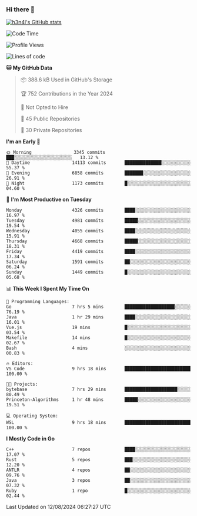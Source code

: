 ### Hi there 👋

[![h3n4l's GitHub stats](https://github-readme-stats.vercel.app/api?username=h3n4l&count_private=true&show_icons=true&theme=radical)](https://github.com/h3n4l/github-readme-stats)

<!--START_SECTION:waka-->
![Code Time](http://img.shields.io/badge/Code%20Time-1%2C898%20hrs%2059%20mins-blue)

![Profile Views](http://img.shields.io/badge/Profile%20Views-7-blue)

![Lines of code](https://img.shields.io/badge/From%20Hello%20World%20I%27ve%20Written-10.3%20million%20lines%20of%20code-blue)

**🐱 My GitHub Data** 

> 📦 388.6 kB Used in GitHub's Storage 
 > 
> 🏆 752 Contributions in the Year 2024
 > 
> 🚫 Not Opted to Hire
 > 
> 📜 45 Public Repositories 
 > 
> 🔑 30 Private Repositories 
 > 
**I'm an Early 🐤** 

```text
🌞 Morning                3345 commits        ███░░░░░░░░░░░░░░░░░░░░░░   13.12 % 
🌆 Daytime                14113 commits       ██████████████░░░░░░░░░░░   55.37 % 
🌃 Evening                6858 commits        ███████░░░░░░░░░░░░░░░░░░   26.91 % 
🌙 Night                  1173 commits        █░░░░░░░░░░░░░░░░░░░░░░░░   04.60 % 
```
📅 **I'm Most Productive on Tuesday** 

```text
Monday                   4326 commits        ████░░░░░░░░░░░░░░░░░░░░░   16.97 % 
Tuesday                  4981 commits        █████░░░░░░░░░░░░░░░░░░░░   19.54 % 
Wednesday                4055 commits        ████░░░░░░░░░░░░░░░░░░░░░   15.91 % 
Thursday                 4668 commits        █████░░░░░░░░░░░░░░░░░░░░   18.31 % 
Friday                   4419 commits        ████░░░░░░░░░░░░░░░░░░░░░   17.34 % 
Saturday                 1591 commits        ██░░░░░░░░░░░░░░░░░░░░░░░   06.24 % 
Sunday                   1449 commits        █░░░░░░░░░░░░░░░░░░░░░░░░   05.68 % 
```


📊 **This Week I Spent My Time On** 

```text
💬 Programming Languages: 
Go                       7 hrs 5 mins        ███████████████████░░░░░░   76.19 % 
Java                     1 hr 29 mins        ████░░░░░░░░░░░░░░░░░░░░░   16.01 % 
Vue.js                   19 mins             █░░░░░░░░░░░░░░░░░░░░░░░░   03.54 % 
Makefile                 14 mins             █░░░░░░░░░░░░░░░░░░░░░░░░   02.67 % 
Bash                     4 mins              ░░░░░░░░░░░░░░░░░░░░░░░░░   00.83 % 

🔥 Editors: 
VS Code                  9 hrs 18 mins       █████████████████████████   100.00 % 

🐱‍💻 Projects: 
bytebase                 7 hrs 29 mins       ████████████████████░░░░░   80.49 % 
Princeton-Algorithms     1 hr 48 mins        █████░░░░░░░░░░░░░░░░░░░░   19.51 % 

💻 Operating System: 
WSL                      9 hrs 18 mins       █████████████████████████   100.00 % 
```

**I Mostly Code in Go** 

```text
C++                      7 repos             ████░░░░░░░░░░░░░░░░░░░░░   17.07 % 
Rust                     5 repos             ███░░░░░░░░░░░░░░░░░░░░░░   12.20 % 
ANTLR                    4 repos             ██░░░░░░░░░░░░░░░░░░░░░░░   09.76 % 
Java                     3 repos             ██░░░░░░░░░░░░░░░░░░░░░░░   07.32 % 
Ruby                     1 repo              █░░░░░░░░░░░░░░░░░░░░░░░░   02.44 % 
```




 Last Updated on 12/08/2024 06:27:27 UTC
<!--END_SECTION:waka-->

